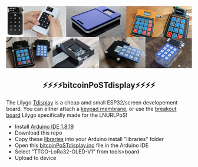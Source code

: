 <img src="../images/tdisplay.png?raw=true">

<h2 align="center">
⚡⚡⚡⚡bitcoinPoSTdisplay⚡⚡⚡⚡
</h2>

The Lilygo <a href="https://www.aliexpress.com/item/33048962331.html">Tdisplay</a> is a cheap amd small ESP32/screen developement board. You can either attach a <a href="https://www.aliexpress.com/item/32993999306.html">keypad membrane</a>, or use the <a href="https://www.aliexpress.com/item/1005003607005382.html">breakout board</a> Lilygo specifically made for the LNURLPoS!

- Install <a href="https://www.arduino.cc/en/software">Arduino IDE 1.8.19</a>
- Download this repo
- Copy these <a href="libraries">libraries</a> into your Arduino install "libraries" folder
- Open this <a href="bitcoinPoSTdisplay.ino">bitcoinPoSTdisplay.ino</a> file in the Arduino IDE
- Select "TTGO-LoRa32-OLED-V1" from tools>board
- Upload to device
